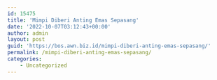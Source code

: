 ```yaml
---
id: 15475
title: 'Mimpi Diberi Anting Emas Sepasang'
date: '2022-10-07T03:12:43+00:00'
author: admin
layout: post
guid: 'https://bos.awn.biz.id/mimpi-diberi-anting-emas-sepasang/'
permalink: /mimpi-diberi-anting-emas-sepasang/
categories:
    - Uncategorized
---
```


